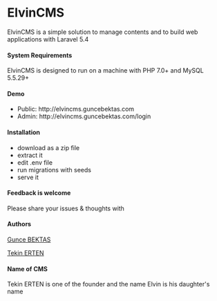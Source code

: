 <h1>ElvinCMS</h1>
ElvinCMS is a simple solution to manage contents and to build web applications with Laravel 5.4 

<h4>System Requirements</h4>
ElvinCMS is designed to run on a machine with PHP 7.0+ and MySQL 5.5.29+

<h4>Demo</h4>
<ul>
  <li>Public: http://elvincms.guncebektas.com</li>
  <li>Admin: http://elvincms.guncebektas.com/login</li>
</ul>

<h4>Installation</h4>
<ul>
  <li>download as a zip file</li>
  <li>extract it</li>
  <li>edit .env file</li>
  <li>run migrations with seeds</li>
  <li>serve it</li>
</ul>


<h4>Feedback is welcome</h4>
Please share your issues & thoughts with

<h4>Authors</h4>
<p><a href="https://github.com/guncebektas/">Gunce BEKTAS</a></p>
<p><a href="https://github.com/tekinerten/">Tekin ERTEN</a></p>

<h4>Name of CMS</h4>
Tekin ERTEN is one of the founder and the name Elvin is his daughter's name